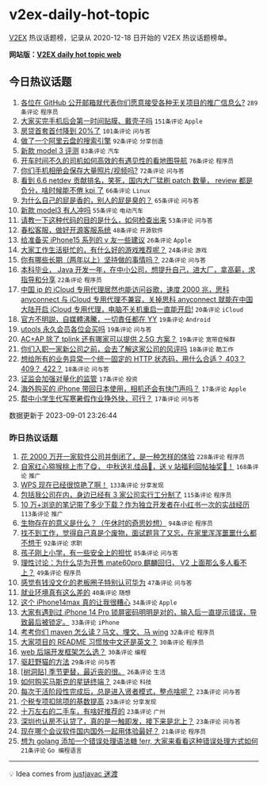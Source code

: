 # v2ex-daily-hot-topic

[V2EX](https://www.v2ex.com/) 热议话题榜，记录从 2020-12-18 日开始的 V2EX 热议话题榜单。

**网站版：[V2EX daily hot topic web](https://boojack.github.io/v2ex-daily-hot-topic-web/)**

## 今日热议话题

<!-- TODAY BEGIN -->

1. [各位在 GitHub 公开邮箱就代表你们愿意接受各种无关项目的推广信息么?](https://www.v2ex.com/t/969939) `289条评论` `程序员`
1. [大家买完手机后会第一时间贴膜、戴壳子吗](https://www.v2ex.com/t/969972) `151条评论` `Apple`
1. [房贷首套首付降到 20%了](https://www.v2ex.com/t/970060) `101条评论` `问与答`
1. [做了一个阿里云盘的搜索引擎](https://www.v2ex.com/t/969938) `92条评论` `分享创造`
1. [新款 model 3 评测](https://www.v2ex.com/t/969951) `83条评论` `汽车`
1. [开车时间不久的司机如何高效的有遇见性的看地图导航](https://www.v2ex.com/t/969983) `76条评论` `程序员`
1. [你们手机相册会保存大量照片/视频吗?](https://www.v2ex.com/t/970059) `72条评论` `问与答`
1. [看到 6.6 netdev 贡献排名，笑死，国内大厂猛刷 patch 数量， review 都是负分，啥时候能不倦 kpi 了](https://www.v2ex.com/t/969955) `66条评论` `Linux`
1. [为什么自己的屁是香的，别人的屁是臭的？](https://www.v2ex.com/t/970009) `65条评论` `问与答`
1. [新款 model3 有人冲吗](https://www.v2ex.com/t/969948) `55条评论` `电动汽车`
1. [请教一下这种代码的目的是什么，如何检查出来](https://www.v2ex.com/t/969968) `53条评论` `问与答`
1. [春松客服，做好开源客服系统](https://www.v2ex.com/t/970167) `48条评论` `开源软件`
1. [给准备买 iPhone15 系列的 v 友一些建议](https://www.v2ex.com/t/970072) `26条评论` `Apple`
1. [大家工作生活挺忙的，有什么好的游戏推荐呢？](https://www.v2ex.com/t/970155) `24条评论` `游戏`
1. [你有哪些长期（两年以上）坚持做的事情吗？](https://www.v2ex.com/t/970171) `22条评论` `问与答`
1. [本科毕业， Java 开发一年，在中小公司，想提升自己，进大厂，拿高薪，求指导和分享](https://www.v2ex.com/t/970112) `22条评论` `程序员`
1. [中国 ip 的 iCloud 专用代理居然也能访问谷歌，速度 2000 兆，思科 anyconnect 与 iCloud 专用代理不兼容，关掉思科 anyconnect 就能在中国大陆开启 iCloud 专用代理，电脑不关机重启一直能开启!](https://www.v2ex.com/t/970217) `20条评论` `iCloud`
1. [官方不明説，自媒體沸騰，一切責任都在 YY](https://www.v2ex.com/t/970157) `19条评论` `Android`
1. [utools 永久会员各位会买吗](https://www.v2ex.com/t/970049) `19条评论` `问与答`
1. [AC+AP 除了 tplink 还有哪家可以提供 2.5G 方案？](https://www.v2ex.com/t/970017) `19条评论` `宽带症候群`
1. [你们入职一家新公司之前，会去了解这家公司的风评吗](https://www.v2ex.com/t/970097) `18条评论` `酷工作`
1. [想给所有的业务异常一个统一固定的 HTTP 状态码，用什么合适？ 403？ 409？ 422？](https://www.v2ex.com/t/969987) `18条评论` `问与答`
1. [证监会加强对量化的监管](https://www.v2ex.com/t/970205) `17条评论` `投资`
1. [海外购买的 iPhone 带回日本使用，相机还会有快门声吗？](https://www.v2ex.com/t/970109) `17条评论` `Apple`
1. [帮中小学生代写寒暑假作业挣外快，可行？](https://www.v2ex.com/t/970088) `17条评论` `问与答`

数据更新于 2023-09-01 23:26:44

<!-- TODAY END -->

### 昨日热议话题

<!-- YESTERDAY BEGIN -->

1. [花 2000 万开一家软件公司并倒闭了，是一种怎样的体验](https://www.v2ex.com/t/969642) `228条评论` `程序员`
1. [自家红心猕猴桃上市了😋， 中秋送礼佳品🧺，送 v 站福利回帖抽奖🥝！](https://www.v2ex.com/t/969788) `168条评论` `推广`
1. [WPS 现在已经很惊艳了啊！](https://www.v2ex.com/t/969646) `133条评论` `分享发现`
1. [包括我公司在内，身边已经有 3 家公司实行工分制了](https://www.v2ex.com/t/969701) `115条评论` `程序员`
1. [10 万+浏览的笔记带了多少下载？作为独立开发者在小红书一次的实战经历](https://www.v2ex.com/t/969669) `113条评论` `推广`
1. [生物存在的意义是什么？（午休时的奇思妙想）](https://www.v2ex.com/t/969777) `94条评论` `程序员`
1. [找不到工作，觉得自己真是个废物，面试题背了又忘，在家里浑浑噩噩什么都不想干](https://www.v2ex.com/t/969800) `92条评论` `求职`
1. [孩子刚上小学，有一些安全上的担忧](https://www.v2ex.com/t/969673) `85条评论` `问与答`
1. [理性讨论：为什么华为开售 mate60pro 麒麟回归， V2 上面那么多人看不上？](https://www.v2ex.com/t/969773) `49条评论` `程序员`
1. [感觉有钱没文化的老板圈子特别认可华为](https://www.v2ex.com/t/969640) `47条评论` `问与答`
1. [就业环境真有这么差的](https://www.v2ex.com/t/969770) `40条评论` `随想`
1. [这个 iPhone14max 真的让我很糟心](https://www.v2ex.com/t/969746) `34条评论` `Apple`
1. [大家有遇到过 iPhone 14 Pro 锁屏密码明明是对的，输入后一直提示错误，导致最后被锁定。](https://www.v2ex.com/t/969643) `33条评论` `iPhone`
1. [考考你们 maven 怎么读？马文、埋文、马 wing](https://www.v2ex.com/t/969814) `32条评论` `程序员`
1. [大家项目的 README 习惯放中文还是英文？](https://www.v2ex.com/t/969742) `30条评论` `程序员`
1. [web 后端开发框架怎么选？](https://www.v2ex.com/t/969700) `30条评论` `编程`
1. [驱赶野猫的方法](https://www.v2ex.com/t/969657) `29条评论` `问与答`
1. [[树洞贴] 季节更替，最近丧的很。](https://www.v2ex.com/t/969681) `26条评论` `生活`
1. [如何购买马斯克的星链终端？](https://www.v2ex.com/t/969896) `24条评论` `科技`
1. [每次干活阶段性完成后，总是进入贤者模式，整点啥呢？](https://www.v2ex.com/t/969830) `23条评论` `问与答`
1. [个税专项扣除项的基数提高](https://www.v2ex.com/t/969829) `23条评论` `分享发现`
1. [十万左右的二手车，有啥好推荐的](https://www.v2ex.com/t/969678) `23条评论` `广州`
1. [深圳也认房不认贷了，真的是一触即发，接下来是北上？](https://www.v2ex.com/t/969661) `23条评论` `问与答`
1. [现在哪个会议软件国内国外一起用体验最好？](https://www.v2ex.com/t/969687) `21条评论` `程序员`
1. [想为 golang 添加一个错误处理语法糖 !err, 大家来看看这种错误处理方式如何](https://www.v2ex.com/t/969638) `21条评论` `Go 编程语言`

<!-- YESTERDAY END -->

---

💡 Idea comes from [justjavac 迷渡](https://github.com/justjavac/)
